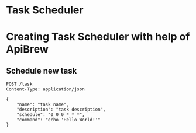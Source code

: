 Task Scheduler
========


# Creating Task Scheduler with help of ApiBrew

## Schedule new task
```http request
POST /task
Content-Type: application/json

{
    "name": "task name",
    "description": "task description",
    "schedule": "0 0 0 * * *",
    "command": "echo 'Hello World!'"
}
```